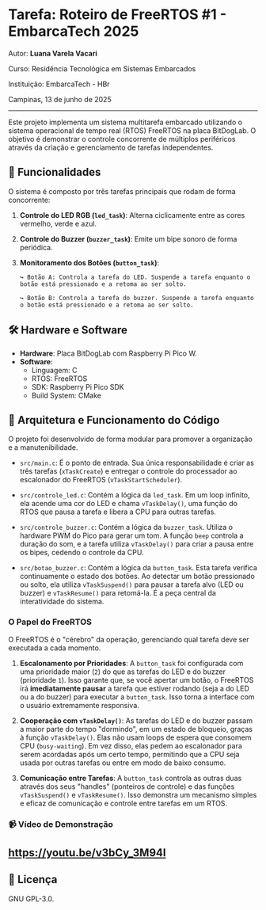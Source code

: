 # Tarefa: Roteiro de FreeRTOS #1 - EmbarcaTech 2025

Autor: **Luana Varela Vacari**

Curso: Residência Tecnológica em Sistemas Embarcados

Instituição: EmbarcaTech - HBr

Campinas, 13 de junho de 2025

---

Este projeto implementa um sistema multitarefa embarcado utilizando o sistema operacional de tempo real (RTOS) FreeRTOS na placa BitDogLab. O objetivo é demonstrar o controle concorrente de múltiplos periféricos através da criação e gerenciamento de tarefas independentes.


## 🚀 Funcionalidades

O sistema é composto por três tarefas principais que rodam de forma concorrente:

1.  **Controle do LED RGB (`led_task`)**: Alterna ciclicamente entre as cores vermelho, verde e azul.
2.  **Controle do Buzzer (`buzzer_task`)**: Emite um bipe sonoro de forma periódica.
3.  **Monitoramento dos Botões (`button_task`)**:

        ↪ Botão A: Controla a tarefa do LED. Suspende a tarefa enquanto o botão está pressionado e a retoma ao ser solto.

        ↪ Botão B: Controla a tarefa do buzzer. Suspende a tarefa enquanto o botão está pressionado e a retoma ao ser solto.

## 🛠️ Hardware e Software

* **Hardware**: Placa BitDogLab com Raspberry Pi Pico W.
* **Software**:
    * Linguagem: C
    * RTOS: FreeRTOS
    * SDK: Raspberry Pi Pico SDK
    * Build System: CMake



## 📐 Arquitetura e Funcionamento do Código

O projeto foi desenvolvido de forma modular para promover a organização e a manutenibilidade.

* `src/main.c`: É o ponto de entrada. Sua única responsabilidade é criar as três tarefas (`xTaskCreate`) e entregar o controle do processador ao escalonador do FreeRTOS (`vTaskStartScheduler`).

* `src/controle_led.c`: Contém a lógica da `led_task`. Em um loop infinito, ela acende uma cor do LED e chama `vTaskDelay()`, uma função do RTOS que pausa a tarefa e libera a CPU para outras tarefas.

* `src/controle_buzzer.c`: Contém a lógica da `buzzer_task`. Utiliza o hardware PWM do Pico para gerar um tom. A função `beep` controla a duração do som, e a tarefa utiliza `vTaskDelay()` para criar a pausa entre os bipes, cedendo o controle da CPU.

* `src/botao_buzzer.c`: Contém a lógica da `button_task`. Esta tarefa verifica continuamente o estado dos botões. Ao detectar um botão pressionado ou solto, ela utiliza `vTaskSuspend()` para pausar a tarefa alvo (LED ou buzzer) e `vTaskResume()` para retomá-la. É a peça central da interatividade do sistema.

### O Papel do FreeRTOS

O FreeRTOS é o "cérebro" da operação, gerenciando qual tarefa deve ser executada a cada momento.

1.  **Escalonamento por Prioridades**: A `button_task` foi configurada com uma prioridade maior (`2`) do que as tarefas do LED e do buzzer (prioridade `1`). Isso garante que, se você apertar um botão, o FreeRTOS irá **imediatamente pausar** a tarefa que estiver rodando (seja a do LED ou a do buzzer) para executar a `button_task`. Isso torna a interface com o usuário extremamente responsiva.

2.  **Cooperação com `vTaskDelay()`**: As tarefas do LED e do buzzer passam a maior parte do tempo "dormindo", em um estado de bloqueio, graças à função `vTaskDelay()`. Elas não usam loops de espera que consomem CPU (`busy-waiting`). Em vez disso, elas pedem ao escalonador para serem acordadas após um certo tempo, permitindo que a CPU seja usada por outras tarefas ou entre em modo de baixo consumo.

3.  **Comunicação entre Tarefas**: A `button_task` controla as outras duas através dos seus "handles" (ponteiros de controle) e das funções `vTaskSuspend()` e `vTaskResume()`. Isso demonstra um mecanismo simples e eficaz de comunicação e controle entre tarefas em um RTOS.

### 📹 Vídeo de Demonstração

https://youtu.be/v3bCy_3M94I
---

## 📜 Licença
GNU GPL-3.0.
